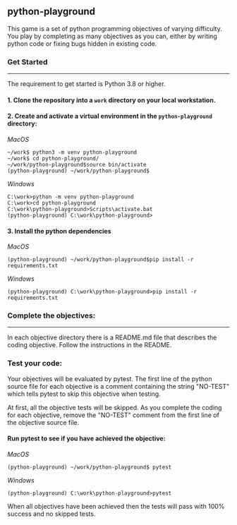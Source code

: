 
## python-playground
This game is a set of python programming objectives of varying difficulty. You play by completing as many objectives as you can, either by writing python code or fixing bugs hidden in existing code.


### Get Started

---

The requirement to get started is Python 3.8 or higher.

#### 1. Clone the repository into a `work` directory on your local workstation.
#### 2. Create and activate a virtual environment in the `python-playground` directory:

*MacOS*
```
~/work$ python3 -m venv python-playground
~/work$ cd python-playground/
~/work/python-playground$source bin/activate
(python-playground) ~/work/python-playground$
```

*Windows*
```
C:\work>python -m venv python-playground
C:\work>cd python-playground
C:\work\python-playground>Scripts\activate.bat
(python-playground) C:\work\python-playground>
```
#### 3. Install the python dependencies

*MacOS* 
```
(python-playground) ~/work/python-playground$pip install -r requirements.txt
```

*Windows*
```
(python-playground) C:\work\python-playground>pip install -r requirements.txt
```

### Complete the objectives:

---

In each objective directory there is a README.md file that describes the coding objective. Follow the instructions in the README.

### Test your code:
Your objectives will be evaluated by pytest. The first line of the python source file for each objective is a comment containing the string "NO-TEST" which tells pytest to skip this objective when testing.

At first, all the objective tests will be skipped. As you complete the coding for each objective, remove the "NO-TEST" comment from the first line of the objective source file.

#### Run pytest to see if you have achieved the objective:
*MacOS*
```
(python-playground) ~/work/python-playground$ pytest
```

*Windows*
```
(python-playground) C:\work\python-playground>pytest
```
When all objectives have been achieved then the tests will pass with 100% success and no skipped tests.



